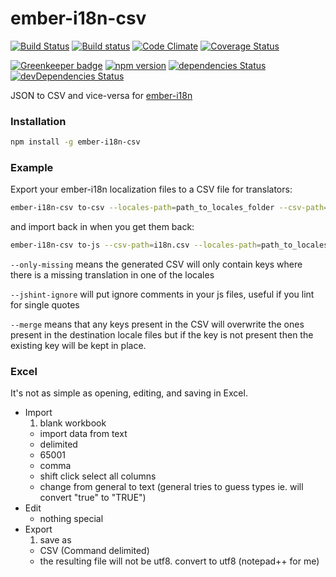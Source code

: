 # ember-i18n-csv

[![Build Status](https://travis-ci.org/kellyselden/ember-i18n-csv.svg?branch=master)](https://travis-ci.org/kellyselden/ember-i18n-csv)
[![Build status](https://ci.appveyor.com/api/projects/status/v4eagpd8k731oyul/branch/master?svg=true)](https://ci.appveyor.com/project/kellyselden/ember-i18n-csv/branch/master)
[![Code Climate](https://codeclimate.com/github/kellyselden/ember-i18n-csv/badges/gpa.svg)](https://codeclimate.com/github/kellyselden/ember-i18n-csv)
[![Coverage Status](https://coveralls.io/repos/kellyselden/ember-i18n-csv/badge.svg?branch=master&service=github)](https://coveralls.io/github/kellyselden/ember-i18n-csv?branch=master)

[![Greenkeeper badge](https://badges.greenkeeper.io/kellyselden/ember-i18n-csv.svg)](https://greenkeeper.io/)
[![npm version](https://badge.fury.io/js/ember-i18n-csv.svg)](https://badge.fury.io/js/ember-i18n-csv)
[![dependencies Status](https://david-dm.org/kellyselden/ember-i18n-csv/status.svg)](https://david-dm.org/kellyselden/ember-i18n-csv)
[![devDependencies Status](https://david-dm.org/kellyselden/ember-i18n-csv/dev-status.svg)](https://david-dm.org/kellyselden/ember-i18n-csv?type=dev)

JSON to CSV and vice-versa for [ember-i18n](https://github.com/jamesarosen/ember-i18n)

### Installation

```sh
npm install -g ember-i18n-csv
```

### Example

Export your ember-i18n localization files to a CSV file for translators:

```sh
ember-i18n-csv to-csv --locales-path=path_to_locales_folder --csv-path=i18n.csv [--only-missing]
```

and import back in when you get them back:

```sh
ember-i18n-csv to-js --csv-path=i18n.csv --locales-path=path_to_locales_folder [--jshint-ignore] [--merge]
```

`--only-missing` means the generated CSV will only contain keys where there is a missing translation in one of the locales

`--jshint-ignore` will put ignore comments in your js files, useful if you lint for single quotes

`--merge` means that any keys present in the CSV will overwrite the ones present in the destination locale files but if the key is not present then the existing key will be kept in place. 

### Excel

It's not as simple as opening, editing, and saving in Excel.

* Import
  1. blank workbook
  * import data from text
  * delimited
  * 65001
  * comma
  * shift click select all columns
  * change from general to text (general tries to guess types ie. will convert "true" to "TRUE")
* Edit
  * nothing special
* Export
  1. save as
  * CSV (Command delimited)
  * the resulting file will not be utf8. convert to utf8 (notepad++ for me)

